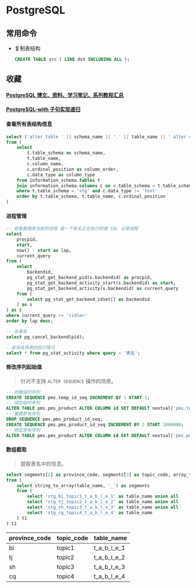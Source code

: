 # PostgreSQL

## 常用命令

- 复制表结构

  ```sql
  CREATE TABLE src ( LIKE dst INCLUDING ALL );
  ```

## 收藏

#### [PostgreSQL 博文、资料、学习笔记、系列教程汇总](https://www.cnblogs.com/aixing/p/14918624.html)

#### [PostgreSQL-with 子句实现递归](https://zhuanlan.zhihu.com/p/159555056)

#### 查看所有表结构信息

```sql
select ('alter table ' || schema_name || '.' || table_name || ' alter column ' || column_name || ' type text;') as sql
from (
    select
        t.table_schema as schema_name,
        t.table_name,
        c.column_name,
        c.ordinal_position as column_order,
        c.data_type as column_type
    from information_schema.tables t
    join information_schema.columns c on c.table_schema = t.table_schema and c.table_name = t.table_name
    where t.table_schema = 'stg' and c.data_type != 'text'
    order by t.table_schema, t.table_name, c.ordinal_position
)
```

#### 进程管理

```sql
-- 查看数据库当前的进程 看一下有无正在执行的慢 SQL 记录线程
select
    procpid,
    start,
    now() - start as lap,
    current_query
from (
    select
        backendid,
        pg_stat_get_backend_pid(s.backendid) as procpid,
        pg_stat_get_backend_activity_start(s.backendid) as start,
        pg_stat_get_backend_activity(s.backendid) as current_query
    from (
        select pg_stat_get_backend_idset() as backendid
    ) as s
) as s
where current_query != '<idle>'
order by lap desc;

-- 杀事务
select pg_cancel_backend(pid);

--查询具体表的执行情况
select * from pg_stat_activity where query ~ '表名';
```

#### 修改序列起始值

> 针对不支持 `ALTER SEQUENCE` 操作的场景。

```sql
-- 创建临时序列
CREATE SEQUENCE pms.temp_id_seq INCREMENT BY 1 START 1;
-- 绑定临时序列
ALTER TABLE pms.pms_product ALTER COLUMN id SET DEFAULT nextval('pms.temp_id_seq');
-- 重建原有序列
DROP SEQUENCE pms.pms_product_id_seq;
CREATE SEQUENCE pms.pms_product_id_seq INCREMENT BY 1 START 1000000;
-- 绑定原有序列
ALTER TABLE pms.pms_product ALTER COLUMN id SET DEFAULT nextval('pms.pms_product_id_seq');
```

#### 数组截取

> 提取表名中的信息。

```sql
select segments[2] as province_code, segments[3] as topic_code, array_to_string(segments[4:(array_length(segments, 1))], '_')
from (
    select string_to_array(table_name, '_') as segments
    from (
        select 'stg_bi_topic1_t_a_b_l_e_1' as table_name union all
        select 'stg_tj_topic2_t_a_b_l_e_2' as table_name union all
        select 'stg_sh_topic3_t_a_b_l_e_3' as table_name union all
        select 'stg_cq_topic4_t_a_b_l_e_4' as table_name
    ) t1
) t2
```

| province_code | topic_code | table_name  |
| ------------- | ---------- | ----------- |
| bi            | topic1     | t_a_b_l_e_1 |
| tj            | topic2     | t_a_b_l_e_2 |
| sh            | topic3     | t_a_b_l_e_3 |
| cq            | topic4     | t_a_b_l_e_4 |
